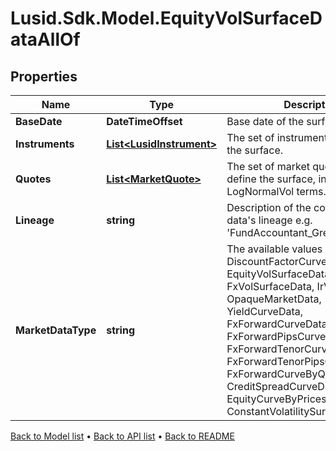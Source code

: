 # Lusid.Sdk.Model.EquityVolSurfaceDataAllOf

## Properties

Name | Type | Description | Notes
------------ | ------------- | ------------- | -------------
**BaseDate** | **DateTimeOffset** | Base date of the surface | 
**Instruments** | [**List&lt;LusidInstrument&gt;**](LusidInstrument.md) | The set of instruments that define the surface. | 
**Quotes** | [**List&lt;MarketQuote&gt;**](MarketQuote.md) | The set of market quotes that define the surface, in NormalVol or LogNormalVol terms. | 
**Lineage** | **string** | Description of the complex market data&#39;s lineage e.g. &#39;FundAccountant_GreenQuality&#39;. | [optional] 
**MarketDataType** | **string** | The available values are: DiscountFactorCurveData, EquityVolSurfaceData, FxVolSurfaceData, IrVolCubeData, OpaqueMarketData, YieldCurveData, FxForwardCurveData, FxForwardPipsCurveData, FxForwardTenorCurveData, FxForwardTenorPipsCurveData, FxForwardCurveByQuoteReference, CreditSpreadCurveData, EquityCurveByPricesData, ConstantVolatilitySurface | 

[Back to Model list](../README.md#documentation-for-models) &#8226; [Back to API list](../README.md#documentation-for-api-endpoints) &#8226; [Back to README](../README.md)

